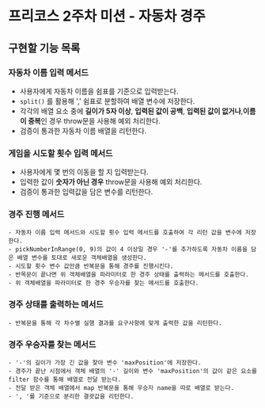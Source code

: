 # 프리코스 2주차 미션 - 자동차 경주

## 구현할 기능 목록

### 자동차 이름 입력 메서드

- 사용자에게 자동차 이름을 쉼표를 기준으로 입력받는다.
- `split()` 를 활용해 ',' 쉼표로 분할하여 배열 변수에 저장한다.
- 각각의 배열 요소 중에 **길이가 5자 이상**, **입력된 값이 공백**, **입력된 값이 없거나**,**이름이 중복**인 경우 throw문을 사용해 예외 처리한다.
- 검증이 통과한 자동차 이름 배열을 리턴한다.

### 게임을 시도할 횟수 입력 메서드

- 사용자에게 몇 번의 이동을 할 지 입력받는다.
- 입력한 값이 **숫자가 아닌 경우** throw문을 사용해 예외 처리한다.
- 검증이 통과한 입력값을 담은 변수를 리턴한다.

### 경주 진행 메서드

    - 자동차 이름 입력 메서드와 시도할 횟수 입력 메서드를 호출하여 각 리턴 값을 변수에 저장한다.
    - pickNumberInRange(0, 9)의 값이 4 이상일 경우 '-'를 추가하도록 자동차 이름을 담은 배열 변수를 토대로 새로운 객체배열을 생성한다.
    - 시도할 횟수 변수 값만큼 반복문을 통해 경주를 진행시킨다.
    - 반목문이 끝나면 위 객체배열을 파라미터로 한 경주 상태를 출력하는 메서드를 호출한다.
    - 위 객체배열을 파라미터로 한 경주 우승자를 찾는 메서드를 호출한다.

### 경주 상태를 출력하는 메서드

    - 반복문을 통해 각 차수별 실행 결과를 요구사항에 맞게 출력한 값을 리턴한다.

### 경주 우승자를 찾는 메서드

    - '-'의 길이가 가장 긴 값을 찾아 변수 'maxPosition'에 저장한다.
    - 경주가 끝난 시점에서 객체 배열의 '-' 길이와 변수 'maxPosition'의 값이 같은 요소를 filter 함수를 통해 배열로 전달 받는다.
    - 전달 받은 객체 배열에서 map 반복문을 통해 우승자 name을 따로 배열로 받는다.
    - ', '를 기준으로 분리한 결괏값을 리턴한다.
